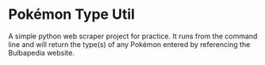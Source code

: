 # Pokémon Type Util
A simple python web scraper project for practice. It runs from the command line and will return the type(s) of any Pokémon entered by referencing the Bulbapedia website.
